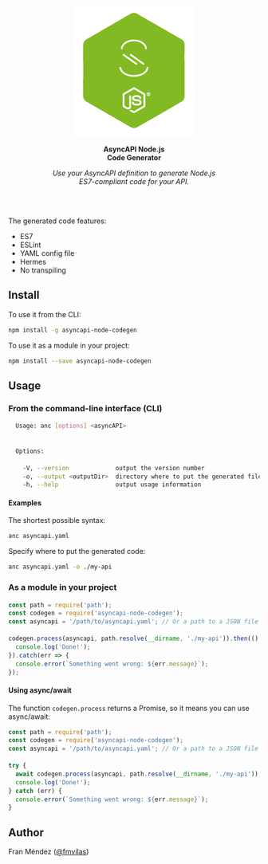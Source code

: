 <p align="center"><img src="logo.png"></p>
<p align="center">
  <strong>AsyncAPI Node.js<br>Code Generator</strong>
</p>
<p align="center">
  <em>Use your AsyncAPI definition to generate Node.js<br> ES7-compliant code for your API.</em>
</p>
<br><br>


The generated code features:

* ES7
* ESLint
* YAML config file
* Hermes
* No transpiling

## Install

To use it from the CLI:

```bash
npm install -g asyncapi-node-codegen
```

To use it as a module in your project:

```bash
npm install --save asyncapi-node-codegen
```

## Usage

### From the command-line interface (CLI)

```bash
  Usage: anc [options] <asyncAPI>


  Options:

    -V, --version             output the version number
    -o, --output <outputDir>  directory where to put the generated files (defaults to current directory)
    -h, --help                output usage information
```

#### Examples

The shortest possible syntax:
```bash
anc asyncapi.yaml
```

Specify where to put the generated code:
```bash
anc asyncapi.yaml -o ./my-api
```

### As a module in your project

```js
const path = require('path');
const codegen = require('asyncapi-node-codegen');
const asyncapi = '/path/to/asyncapi.yaml'; // Or a path to a JSON file

codegen.process(asyncapi, path.resolve(__dirname, './my-api')).then(() => {
  console.log('Done!');
}).catch(err => {
  console.error(`Something went wrong: ${err.message}`);
});
```

#### Using async/await

The function `codegen.process` returns a Promise, so it means you can use async/await:

```js
const path = require('path');
const codegen = require('asyncapi-node-codegen');
const asyncapi = '/path/to/asyncapi.yaml'; // Or a path to a JSON file

try {
  await codegen.process(asyncapi, path.resolve(__dirname, './my-api'));
  console.log('Done!');
} catch (err) {
  console.error(`Something went wrong: ${err.message}`);
}
```

## Author

Fran Méndez ([@fmvilas](http://twitter.com/fmvilas))
